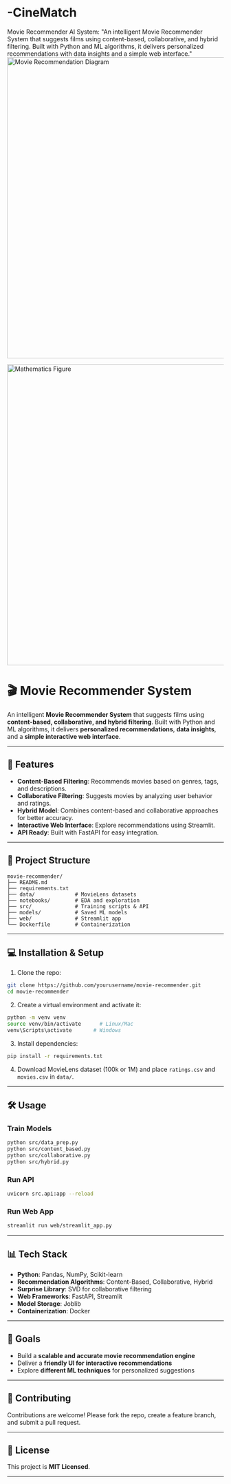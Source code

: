 # -CineMatch
Movie Recommender  AI System: "An intelligent Movie Recommender System that suggests films using content-based, collaborative, and hybrid filtering. Built with Python and ML algorithms, it delivers personalized recommendations with data insights and a simple web interface."
<img width="1600" height="700" alt="Movie Recommendation Diagram" src="https://labelyourdata.com/cms/wp-content/uploads/2022/04/movie-recommendation-with-machine-learning_4.png" />    

<img width="1600" height="700" alt="Mathematics Figure" src="https://pub.mdpi-res.com/mathematics/mathematics-10-01568/article_deploy/html/images/mathematics-10-01568-g001-550.jpg?1651919186" />


# 🎬 Movie Recommender System
An intelligent **Movie Recommender System** that suggests films using **content-based, collaborative, and hybrid filtering**. Built with Python and ML algorithms, it delivers **personalized recommendations**, **data insights**, and a **simple interactive web interface**.

---

## 🚀 Features

* **Content-Based Filtering**: Recommends movies based on genres, tags, and descriptions.
* **Collaborative Filtering**: Suggests movies by analyzing user behavior and ratings.
* **Hybrid Model**: Combines content-based and collaborative approaches for better accuracy.
* **Interactive Web Interface**: Explore recommendations using Streamlit.
* **API Ready**: Built with FastAPI for easy integration.

---

## 📂 Project Structure

```
movie-recommender/
├── README.md
├── requirements.txt
├── data/             # MovieLens datasets
├── notebooks/        # EDA and exploration
├── src/              # Training scripts & API
├── models/           # Saved ML models
├── web/              # Streamlit app
└── Dockerfile        # Containerization
```

---

## 💻 Installation & Setup

1. Clone the repo:

```bash
git clone https://github.com/yourusername/movie-recommender.git
cd movie-recommender
```

2. Create a virtual environment and activate it:

```bash
python -m venv venv
source venv/bin/activate      # Linux/Mac
venv\Scripts\activate       # Windows
```

3. Install dependencies:

```bash
pip install -r requirements.txt
```

4. Download MovieLens dataset (100k or 1M) and place `ratings.csv` and `movies.csv` in `data/`.

---

## 🛠️ Usage

### Train Models

```bash
python src/data_prep.py
python src/content_based.py
python src/collaborative.py
python src/hybrid.py
```

### Run API

```bash
uvicorn src.api:app --reload
```

### Run Web App

```bash
streamlit run web/streamlit_app.py
```

---

## 📊 Tech Stack

* **Python**: Pandas, NumPy, Scikit-learn
* **Recommendation Algorithms**: Content-Based, Collaborative, Hybrid
* **Surprise Library**: SVD for collaborative filtering
* **Web Frameworks**: FastAPI, Streamlit
* **Model Storage**: Joblib
* **Containerization**: Docker

---

## 🎯 Goals

* Build a **scalable and accurate movie recommendation engine**
* Deliver a **friendly UI for interactive recommendations**
* Explore **different ML techniques** for personalized suggestions

---

## 🌟 Contributing

Contributions are welcome! Please fork the repo, create a feature branch, and submit a pull request.

---

## 📜 License

This project is **MIT Licensed**.

---
